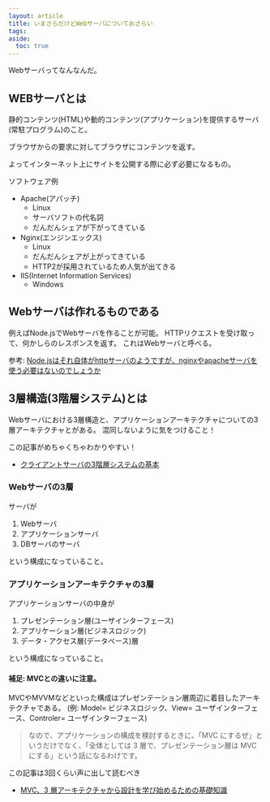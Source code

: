 ```yaml
---
layout: article
title: いまさらだけどWebサーバについておさらい
tags:
aside:
  toc: true
---
```


Webサーバってなんなんだ。

## WEBサーバとは

静的コンテンツ(HTML)や動的コンテンツ(アプリケーション)を提供するサーバ(常駐プログラム)のこと。

ブラウザからの要求に対してブラウザにコンテンツを返す。

よってインターネット上にサイトを公開する際に必ず必要になるもの。


ソフトウェア例
- Apache(アパッチ)
  - Linux
  - サーバソフトの代名詞
  - だんだんシェアが下がってきている
- Nginx(エンジンエックス)
  - Linux
  - だんだんシェアが上がってきている
  - HTTP2が採用されているため人気が出てきる
- IIS(Internet Information Services)
  - Windows


## Webサーバは作れるものである

例えばNode.jsでWebサーバを作ることが可能。
HTTPリクエストを受け取って、何かしらのレスポンスを返す。
これはWebサーバと呼べる。

参考:
[Node.jsはそれ自体がhttpサーバのようですが、nginxやapacheサーバを使う必要はないのでしょうか](https://jp.quora.com/Node-js%E3%81%AF%E3%81%9D%E3%82%8C%E8%87%AA%E4%BD%93%E3%81%8Chttp%E3%82%B5%E3%83%BC%E3%83%90%E3%81%AE%E3%82%88%E3%81%86%E3%81%A7%E3%81%99%E3%81%8C-nginx%E3%82%84apache%E3%82%B5%E3%83%BC%E3%83%90%E3%82%92%E4%BD%BF)


## 3層構造(3階層システム)とは


Webサーバにおける3層構造と、アプリケーションアーキテクチャについての3層アーキテクチャとがある。
混同しないように気をつけること！

この記事がめちゃくちゃわかりやすい！
- [クライアントサーバの3階層システムの基本](https://ponsuke-tarou.hatenablog.com/entry/2018/01/17/000123)


### Webサーバの3層

サーバが
1. Webサーバ
2. アプリケーションサーバ
3. DBサーバのサーバ

という構成になっていること。

### アプリケーションアーキテクチャの3層

アプリケーションサーバの中身が
1. プレゼンテーション層(ユーザインターフェース)
2. アプリケーション層(ビジネスロジック)
3. データ・アクセス層(データベース)層

という構成になっていること。

#### 補足: MVCとの違いに注意。
MVCやMVVMなどといった構成はプレゼンテーション層周辺に着目したアーキテクチャである。
(例: Model= ビジネスロジック、View= ユーザインターフェース、Controler= ユーザインターフェース)

>なので、アプリケーションの構成を検討するときに、「MVC にするぜ」というだけでなく、「全体としては 3 層で、プレゼンテーション層は MVC にする」という話になるわけです。

この記事は3回くらい声に出して読むべき
- [MVC、3 層アーキテクチャから設計を学び始めるための基礎知識](https://qiita.com/os1ma/items/7a229585ebdd8b7d86c2)



